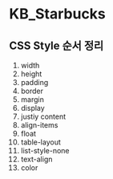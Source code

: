 # KB_Starbucks

## CSS Style 순서 정리

1. width
2. height
3. padding
4. border
5. margin
6. display
7. justiy content
8. align-items
9. float
10. table-layout
11. list-style-none
12. text-align
13. color
